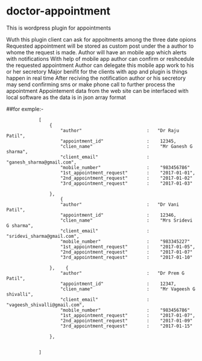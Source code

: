 # doctor-appointment
This is wordpress plugin for appointments

Wuth this plugin client can ask for appoitments among the three date opions
Requested  appointment will be stored as custom post under the a author to whome the request is made.
Author will have an mobile app which alerts with notifications
With help of mobile app author can confirm or reshcedule the  requested appointment
Author can delegate this mobile app work to his or her secretory
Major benifit for the clients with app and plugin is things happen in real time
After reciving the notification author or his secretory may send confirming sms or make phone call to further process the appointment
Appointement data from the  web site can be interfaced with local software as the data is in json array format


##for exmple:-



                [
                    {
                        "author"                        :   "Dr Raju Patil",
                        "appointment_id"                :    12345,
                        "clien_name"                    :    "Mr Ganesh G sharma",
                        "client_email"                  :    "ganesh_sharma@gmail.com",
                        "mobile_number"                 :    "983456786"
                        "1st_appointment_request"       :    "2017-01-01",
                        "2nd_appointment_request"       :    "2017-01-02"
                        "3rd_appointment_request"       :    "2017-01-03"

                    },
                        {
                        "author"                        :   "Dr Vani Patil",
                        "appointment_id"                :    12346,
                        "clien_name"                    :    "Mrs Sridevi G sharma",
                        "client_email"                  :    "sridevi_sharma@gmail.com",
                        "mobile_number"                 :    "983345227"
                        "1st_appointment_request"       :    "2017-01-05",
                        "2nd_appointment_request"       :    "2017-01-07"
                        "3rd_appointment_request"       :    "2017-01-10"

                    },    {
                        "author"                        :   "Dr Prem G Patil",
                        "appointment_id"                :    12347,
                        "clien_name"                    :    "Mr Vageesh G shivalli",
                        "client_email"                  :    "vageesh_shivalli@gmail.com",
                        "mobile_number"                 :    "983456786"
                        "1st_appointment_request"       :    "2017-01-07",
                        "2nd_appointment_request"       :    "2017-01-09"
                        "3rd_appointment_request"       :    "2017-01-15"

                    },


                ]